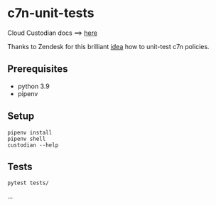 # c7n-unit-tests

Cloud Custodian docs ==> [here](https://cloudcustodian.io/docs/index.html)

Thanks to Zendesk for this brilliant [idea](https://zendesk.engineering/validating-cloud-custodian-on-aws-with-moto-203a30ee5505) how to unit-test c7n policies.

## Prerequisites

- python 3.9
- pipenv

## Setup

```
pipenv install
pipenv shell
custodian --help
```

## Tests

```
pytest tests/
```

...

